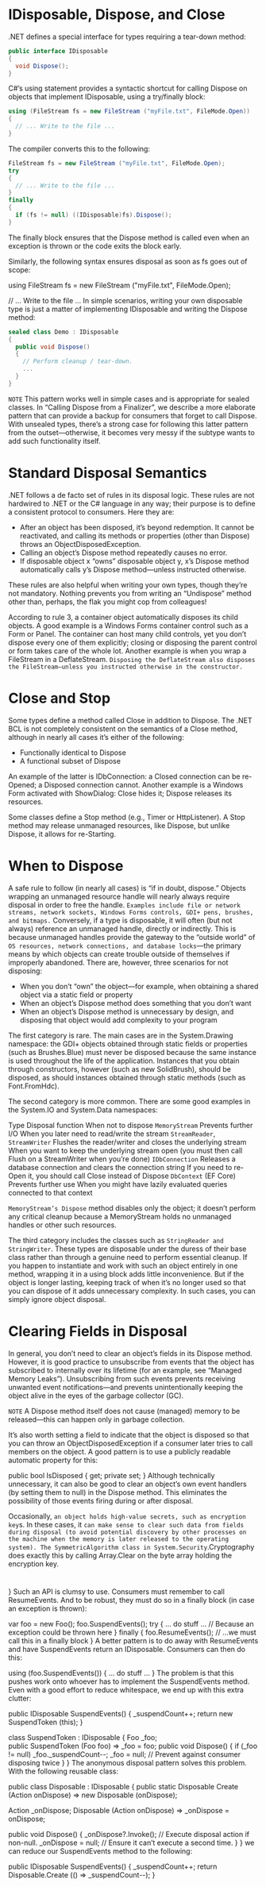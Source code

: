 # IDisposable, Dispose, and Close
.NET defines a special interface for types requiring a tear-down method:
```c#
public interface IDisposable
{
  void Dispose();
}
```
C#’s using statement provides a syntactic shortcut for calling Dispose on objects that implement IDisposable, using a try/finally block:
```c#
using (FileStream fs = new FileStream ("myFile.txt", FileMode.Open))
{
  // ... Write to the file ...
}
```
The compiler converts this to the following:
```c#
FileStream fs = new FileStream ("myFile.txt", FileMode.Open);
try
{
  // ... Write to the file ...
}
finally
{
  if (fs != null) ((IDisposable)fs).Dispose();
}
```
The finally block ensures that the Dispose method is called even when an exception is thrown or the code exits the block early.

Similarly, the following syntax ensures disposal as soon as fs goes out of scope:

using FileStream fs = new FileStream ("myFile.txt", FileMode.Open);

// ... Write to the file ...
In simple scenarios, writing your own disposable type is just a matter of implementing IDisposable and writing the Dispose method:
```c#
sealed class Demo : IDisposable
{
  public void Dispose()
  {
    // Perform cleanup / tear-down.
    ...
  }
}
```
`NOTE`
This pattern works well in simple cases and is appropriate for sealed classes. In “Calling Dispose from a Finalizer”, we describe a more elaborate pattern that can provide a backup for consumers that forget to call Dispose. With unsealed types, there’s a strong case for following this latter pattern from the outset—otherwise, it becomes very messy if the subtype wants to add such functionality itself.

# Standard Disposal Semantics
.NET follows a de facto set of rules in its disposal logic. These rules are not hardwired to .NET or the C# language in any way; their purpose is to define a consistent protocol to consumers. Here they are:
  - After an object has been disposed, it’s beyond redemption. It cannot be reactivated, and calling its methods or properties (other than Dispose) throws an ObjectDisposedException.
  - Calling an object’s Dispose method repeatedly causes no error.
  - If disposable object x “owns” disposable object y, x’s Dispose method automatically calls y’s Dispose method—unless instructed otherwise.

These rules are also helpful when writing your own types, though they’re not mandatory. Nothing prevents you from writing an “Undispose” method other than, perhaps, the flak you might cop from colleagues!

According to rule 3, a container object automatically disposes its child objects. A good example is a Windows Forms container control such as a Form or Panel. The container can host many child controls, yet you don’t dispose every one of them explicitly; closing or disposing the parent control or form takes care of the whole lot. Another example is when you wrap a FileStream in a DeflateStream. `Disposing the DeflateStream also disposes the FileStream—unless you instructed otherwise in the constructor.`

# Close and Stop
Some types define a method called Close in addition to Dispose. The .NET BCL is not completely consistent on the semantics of a Close method, although in nearly all cases it’s either of the following:

  - Functionally identical to Dispose
  - A functional subset of Dispose

An example of the latter is IDbConnection: a Closed connection can be re-Opened; a Disposed connection cannot. Another example is a Windows Form activated with ShowDialog: Close hides it; Dispose releases its resources.

Some classes define a Stop method (e.g., Timer or HttpListener). A Stop method may release unmanaged resources, like Dispose, but unlike Dispose, it allows for re-Starting.


# When to Dispose
A safe rule to follow (in nearly all cases) is “if in doubt, dispose.” Objects wrapping an unmanaged resource handle will nearly always require disposal in order to free the handle. `Examples include file or network streams, network sockets, Windows Forms controls, GDI+ pens, brushes, and bitmaps.` Conversely, if a type is disposable, it will often (but not always) reference an unmanaged handle, directly or indirectly. This is because unmanaged handles provide the gateway to the “outside world” of `OS resources, network connections, and database locks`—the primary means by which objects can create trouble outside of themselves if improperly abandoned.
There are, however, three scenarios for not disposing:

  - When you don’t “own” the object—for example, when obtaining a shared object via a static field or property
  - When an object’s Dispose method does something that you don’t want
  - When an object’s Dispose method is unnecessary by design, and disposing that object would add complexity to your program

The first category is rare. The main cases are in the System.Drawing namespace: the GDI+ objects obtained through static fields or properties (such as Brushes.Blue) must never be disposed because the same instance is used throughout the life of the application. Instances that you obtain through constructors, however (such as new SolidBrush), should be disposed, as should instances obtained through static methods (such as Font.FromHdc).

The second category is more common. There are some good examples in the System.IO and System.Data namespaces:

Type	Disposal function	When not to dispose
`MemoryStream`	Prevents further I/O	When you later need to read/write the stream
`StreamReader`, `StreamWriter`	Flushes the reader/writer and closes the underlying stream	When you want to keep the underlying stream open (you must then call Flush on a StreamWriter when you’re done)
`IDbConnection`	Releases a database connection and clears the connection string	If you need to re-Open it, you should call Close instead of Dispose
`DbContext` (EF Core)	Prevents further use	When you might have lazily evaluated queries connected to that context


`MemoryStream’s Dispose` method disables only the object; it doesn’t perform any critical cleanup because a MemoryStream holds no unmanaged handles or other such resources.

The third category includes the classes such as `StringReader and StringWriter`. These types are disposable under the duress of their base class rather than through a genuine need to perform essential cleanup. If you happen to instantiate and work with such an object entirely in one method, wrapping it in a using block adds little inconvenience. But if the object is longer lasting, keeping track of when it’s no longer used so that you can dispose of it adds unnecessary complexity. In such cases, you can simply ignore object disposal.

# Clearing Fields in Disposal
In general, you don’t need to clear an object’s fields in its Dispose method. However, it is good practice to unsubscribe from events that the object has subscribed to internally over its lifetime (for an example, see “Managed Memory Leaks”). Unsubscribing from such events prevents receiving unwanted event notifications—and prevents unintentionally keeping the object alive in the eyes of the garbage collector (GC).

`NOTE`
A Dispose method itself does not cause (managed) memory to be released—this can happen only in garbage collection.

It’s also worth setting a field to indicate that the object is disposed so that you can throw an ObjectDisposedException if a consumer later tries to call members on the object. A good pattern is to use a publicly readable automatic property for this:

public bool IsDisposed { get; private set; }
Although technically unnecessary, it can also be good to clear an object’s own event handlers (by setting them to null) in the Dispose method. This eliminates the possibility of those events firing during or after disposal.

Occasionally, `an object holds high-value secrets, such as encryption key`s. In these cases, it `can make sense to clear such data from fields during disposal (to avoid potential discovery by other processes on the machine when the memory is later released to the operating system). The SymmetricAlgorithm class in System​.Secu⁠rity`.Cryptography does exactly this by calling Array.Clear on the byte array holding the encryption key.

# 
}
Such an API is clumsy to use. Consumers must remember to call ResumeEvents. And to be robust, they must do so in a finally block (in case an exception is thrown):

var foo = new Foo();
foo.SuspendEvents();
try
{
  ... do stuff ...      // Because an exception could be thrown here
}
finally
{
  foo.ResumeEvents();   // ...we must call this in a finally block
}
A better pattern is to do away with ResumeEvents and have SuspendEvents return an IDisposable. Consumers can then do this:

using (foo.SuspendEvents())
{
  ... do stuff ...
}
The problem is that this pushes work onto whoever has to implement the Suspend​Events method. Even with a good effort to reduce whitespace, we end up with this extra clutter:

public IDisposable SuspendEvents()
{
  _suspendCount++;
  return new SuspendToken (this);
}

class SuspendToken : IDisposable 
{
  Foo _foo;          
  public SuspendToken (Foo foo) => _foo = foo;
  public void Dispose()
  {
    if (_foo != null) _foo._suspendCount--;
    _foo = null;  // Prevent against consumer disposing twice
  }
}
The anonymous disposal pattern solves this problem. With the following reusable class:

public class Disposable : IDisposable
{
  public static Disposable Create (Action onDispose)
    => new Disposable (onDispose);

  Action _onDispose;
  Disposable (Action onDispose) => _onDispose = onDispose;

  public void Dispose()
  {
    _onDispose?.Invoke();   // Execute disposal action if non-null.
    _onDispose = null;      // Ensure it can’t execute a second time.
  }
}
we can reduce our SuspendEvents method to the following:

public IDisposable SuspendEvents()
{
  _suspendCount++;
  return Disposable.Create (() => _suspendCount--);
}  